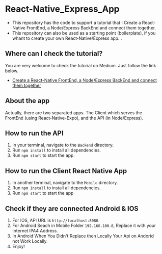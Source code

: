 # React-Native_Express_App
- This repository has the code to support a tutorial that I Create a React-Native FrontEnd, a Node/Express BackEnd and connect them together.
- This repository can also be used as a starting point (boilerplate), if you whant to create your own React-Native/Express app.
.

## Where can I check the tutorial?
You are very welcome to check the tutorial on Medium. Just follow the link below.
- [Create a React-Native FrontEnd, a Node/Express BackEnd and connect them together](https://github.com/raghadfaraj/reactapp-mary)

## About the app
Actually, there are two separated apps. The Client which serves the FrontEnd (using React-Native-Expo), and the API (in Node/Express).

## How to run the API
1. In your terminal, navigate to the `Backend` directory.
2. Run `npm install` to install all dependencies.
3. Run `npm start` to start the app.

## How to run the Client React Native App
1. In another terminal, navigate to the `Mobile` directory.
2. Run `npm install` to install all dependencies.
3. Run `npm start` to start the app

## Check if they are connected Android & IOS
1. For IOS, API URL is `http://localhost:8080`.
2. For Android Seach in Mobile Folder `192.168.100.8`, Replace it with your Internet IPA4 Address. 
3. In Android When You Didn't Replace then Locally Your Api on Andorid not Work Locally.
4. Enjoy!
